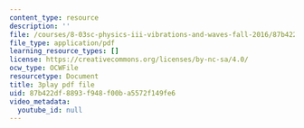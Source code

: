 ```yaml
---
content_type: resource
description: ''
file: /courses/8-03sc-physics-iii-vibrations-and-waves-fall-2016/87b422df8893f948f00ba5572f149fe6_cektQp7QQhk.pdf
file_type: application/pdf
learning_resource_types: []
license: https://creativecommons.org/licenses/by-nc-sa/4.0/
ocw_type: OCWFile
resourcetype: Document
title: 3play pdf file
uid: 87b422df-8893-f948-f00b-a5572f149fe6
video_metadata:
  youtube_id: null
---
```

